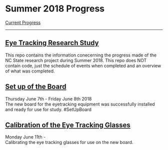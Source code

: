 # Summer 2018 Progress 
[Current Progress](https://github.com/IlaWallace/Summer2018/blob/master/Current%20Progress.md)
***************************
[Eye Tracking Research Study](https://github.com/IlaWallace/Summer2018/blob/master/Eye%20Tracking%20Research%20Study.md)
---------------------------
This repo contains the information conecerning the progress made of the NC State research project during Summer 2018. This repo does NOT contain code, just the schedule of events when completed and an overview of what was completed. 

  [Set up of the Board](https://github.com/IlaWallace/Summer2018/blob/master/Set%20up%20of%20the%20Board.md)
  -------------------
  Thursday June 7th - Friday June 8th 2018  
    The new board for the eyetracking equipment was successfully installed and ready for use for study. #SetUpBoard
  

  [Calibration of the Eye Tracking Glasses](https://github.com/IlaWallace/Summer2018/blob/master/Calibration%20of%20the%20Eye%20Tracking%20Glasses.md)
  ---------------------------------------
  Monday June 11th -    
    Calibrating the eye tracking glasses for use on the new board. 


